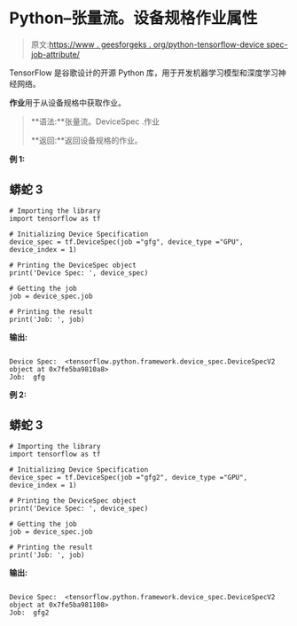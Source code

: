 # Python–张量流。设备规格作业属性

> 原文:[https://www . geesforgeks . org/python-tensorflow-device spec-job-attribute/](https://www.geeksforgeeks.org/python-tensorflow-devicespec-job-attribute/)

TensorFlow 是谷歌设计的开源 Python 库，用于开发机器学习模型和深度学习神经网络。

**作业**用于从设备规格中获取作业。

> **语法:**张量流。DeviceSpec .作业
> 
> **返回:**返回设备规格的作业。

**例 1:**

## 蟒蛇 3

```
# Importing the library
import tensorflow as tf

# Initializing Device Specification
device_spec = tf.DeviceSpec(job ="gfg", device_type ="GPU", device_index = 1)

# Printing the DeviceSpec object
print('Device Spec: ', device_spec)

# Getting the job
job = device_spec.job

# Printing the result
print('Job: ', job)
```

**输出:**

```

Device Spec:  <tensorflow.python.framework.device_spec.DeviceSpecV2 object at 0x7fe5ba9810a8>
Job:  gfg

```

**例 2:**

## 蟒蛇 3

```
# Importing the library
import tensorflow as tf

# Initializing Device Specification
device_spec = tf.DeviceSpec(job ="gfg2", device_type ="GPU", device_index = 1)

# Printing the DeviceSpec object
print('Device Spec: ', device_spec)

# Getting the job
job = device_spec.job

# Printing the result
print('Job: ', job)
```

**输出:**

```

Device Spec:  <tensorflow.python.framework.device_spec.DeviceSpecV2 object at 0x7fe5ba981108>
Job:  gfg2

```
